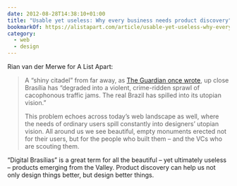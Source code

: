 ```yaml
---
date: 2012-08-28T14:38:10+01:00
title: "Usable yet useless: Why every business needs product discovery"
bookmarkOf: https://alistapart.com/article/usable-yet-useless-why-every-business-needs-product-discovery
category:
  - web
  - design
---
```


Rian van der Merwe for A List Apart:

> A “shiny citadel” from far away, as [The Guardian once wrote][1], up close Brasília has “degraded into a violent, crime-ridden sprawl of cacophonous traffic jams. The real Brazil has spilled into its utopian vision.”
>
> This problem echoes across today’s web landscape as well, where the needs of ordinary users spill constantly into designers’ utopian vision. All around us we see beautiful, empty monuments erected not for their users, but for the people who built them – and the VCs who are scouting them.

“Digital Brasílias” is a great term for all the beautiful – yet ultimately useless – products emerging from the Valley. Product discovery can help us not only design things better, but design better things.

[1]: https://www.theguardian.com/world/2008/mar/12/brazil
